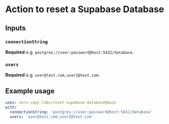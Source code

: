 # Action to reset a Supabase Database 

## Inputs

### `connectionString`

**Required** e.g. `postgres://user:password@host:5432/database`.

### `users`

**Required** e.g. `user@test.com,user2@test.com`.

## Example usage

```yaml
uses: zero-copy-labs/reset-supabase-database@main
with:
  connectionString: 'postgres://user:password@host:5432/database'
  users: 'user@test.com,user2@test.com'
```
